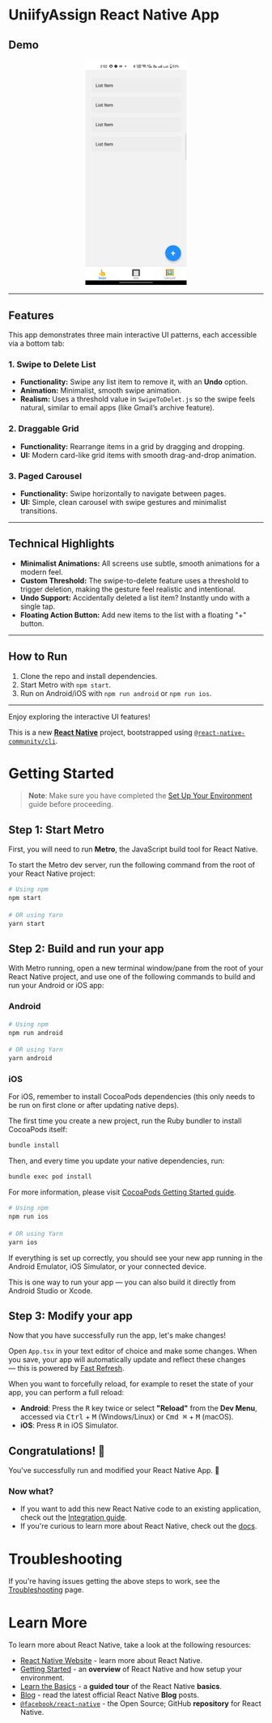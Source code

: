 # UniifyAssign React Native App

## Demo

<p align="center">
  <img src="./src/assets/Output-Vido.gif" alt="App Demo" width="200" height="auto"/>
</p>

---

## Features

This app demonstrates three main interactive UI patterns, each accessible via a bottom tab:

### 1. **Swipe to Delete List**
- **Functionality:** Swipe any list item to remove it, with an **Undo** option.
- **Animation:** Minimalist, smooth swipe animation.
- **Realism:** Uses a threshold value in `SwipeToDelet.js` so the swipe feels natural, similar to email apps (like Gmail’s archive feature).

### 2. **Draggable Grid**
- **Functionality:** Rearrange items in a grid by dragging and dropping.
- **UI:** Modern card-like grid items with smooth drag-and-drop animation.

### 3. **Paged Carousel**
- **Functionality:** Swipe horizontally to navigate between pages.
- **UI:** Simple, clean carousel with swipe gestures and minimalist transitions.

---

## Technical Highlights

- **Minimalist Animations:** All screens use subtle, smooth animations for a modern feel.
- **Custom Threshold:** The swipe-to-delete feature uses a threshold to trigger deletion, making the gesture feel realistic and intentional.
- **Undo Support:** Accidentally deleted a list item? Instantly undo with a single tap.
- **Floating Action Button:** Add new items to the list with a floating "+" button.

---

## How to Run

1. Clone the repo and install dependencies.
2. Start Metro with `npm start`.
3. Run on Android/iOS with `npm run android` or `npm run ios`.

---

Enjoy exploring the interactive UI features!

This is a new [**React Native**](https://reactnative.dev) project, bootstrapped using [`@react-native-community/cli`](https://github.com/react-native-community/cli).

# Getting Started

> **Note**: Make sure you have completed the [Set Up Your Environment](https://reactnative.dev/docs/set-up-your-environment) guide before proceeding.

## Step 1: Start Metro

First, you will need to run **Metro**, the JavaScript build tool for React Native.

To start the Metro dev server, run the following command from the root of your React Native project:

```sh
# Using npm
npm start

# OR using Yarn
yarn start
```

## Step 2: Build and run your app

With Metro running, open a new terminal window/pane from the root of your React Native project, and use one of the following commands to build and run your Android or iOS app:

### Android

```sh
# Using npm
npm run android

# OR using Yarn
yarn android
```

### iOS

For iOS, remember to install CocoaPods dependencies (this only needs to be run on first clone or after updating native deps).

The first time you create a new project, run the Ruby bundler to install CocoaPods itself:

```sh
bundle install
```

Then, and every time you update your native dependencies, run:

```sh
bundle exec pod install
```

For more information, please visit [CocoaPods Getting Started guide](https://guides.cocoapods.org/using/getting-started.html).

```sh
# Using npm
npm run ios

# OR using Yarn
yarn ios
```

If everything is set up correctly, you should see your new app running in the Android Emulator, iOS Simulator, or your connected device.

This is one way to run your app — you can also build it directly from Android Studio or Xcode.

## Step 3: Modify your app

Now that you have successfully run the app, let's make changes!

Open `App.tsx` in your text editor of choice and make some changes. When you save, your app will automatically update and reflect these changes — this is powered by [Fast Refresh](https://reactnative.dev/docs/fast-refresh).

When you want to forcefully reload, for example to reset the state of your app, you can perform a full reload:

- **Android**: Press the <kbd>R</kbd> key twice or select **"Reload"** from the **Dev Menu**, accessed via <kbd>Ctrl</kbd> + <kbd>M</kbd> (Windows/Linux) or <kbd>Cmd ⌘</kbd> + <kbd>M</kbd> (macOS).
- **iOS**: Press <kbd>R</kbd> in iOS Simulator.

## Congratulations! :tada:

You've successfully run and modified your React Native App. :partying_face:

### Now what?

- If you want to add this new React Native code to an existing application, check out the [Integration guide](https://reactnative.dev/docs/integration-with-existing-apps).
- If you're curious to learn more about React Native, check out the [docs](https://reactnative.dev/docs/getting-started).

# Troubleshooting

If you're having issues getting the above steps to work, see the [Troubleshooting](https://reactnative.dev/docs/troubleshooting) page.

# Learn More

To learn more about React Native, take a look at the following resources:

- [React Native Website](https://reactnative.dev) - learn more about React Native.
- [Getting Started](https://reactnative.dev/docs/environment-setup) - an **overview** of React Native and how setup your environment.
- [Learn the Basics](https://reactnative.dev/docs/getting-started) - a **guided tour** of the React Native **basics**.
- [Blog](https://reactnative.dev/blog) - read the latest official React Native **Blog** posts.
- [`@facebook/react-native`](https://github.com/facebook/react-native) - the Open Source; GitHub **repository** for React Native.

